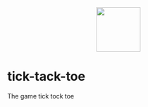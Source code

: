 <div id="header" align="center">
  <img src="https://media.giphy.com/media/M9gbBd9nbDrOTu1Mqx/giphy.gif" width="100"/>
</div>
<img src="https://komarev.com/ghpvc/?username=AlexGreb&style=flat-square&color=blue" alt=""/>


# tick-tack-toe
The game tick tock toe
